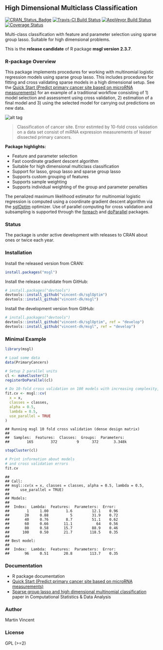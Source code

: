 High Dimensional Multiclass Classification
------------------------------------------

[![CRAN\_Status\_Badge](http://www.r-pkg.org/badges/version/msgl)](http://cran.r-project.org/package=msgl) [![Travis-CI Build Status](https://travis-ci.org/vincent-dk/msgl.svg?branch=master)](https://travis-ci.org/vincent-dk/msgl) [![AppVeyor Build Status](https://ci.appveyor.com/api/projects/status/github/vincent-dk/msgl?branch=master&svg=true)](https://ci.appveyor.com/project/vincent-dk/msgl) [![Coverage Status](https://codecov.io/github/vincent-dk/msgl/coverage.svg?branch=master)](https://codecov.io/github/vincent-dk/msgl?branch=master)

Multi-class classification with feature and parameter selection using sparse group lasso. Suitable for high dimensional problems.

This is the **release candidate** of R package **msgl version 2.3.7**.

### R-package Overview

This package implements procedures for working with multinomial logistic regression models using sparse group lasso. This includes procedures for fitting and cross validating sparse models in a high dimensional setup. See the [Quick Start (Predict primary cancer site based on microRNA measurements)](quick-start.md) for an example of a traditional workflow consisting of 1) model selection and assessment using cross validation, 2) estimation of a final model and 3) using the selected model for carrying out predictions on new data.

![alt tag](https://raw.github.com/vincent-dk/msgl/master/fig1.png)

> Classification of cancer site. Error estimted by 10-fold cross validation on a data set consist of miRNA expression measurements of leaser dissected primary cancers.

**Package highlights:**

-   Feature and parameter selection
-   Fast coordinate gradient descent algorithm
-   Suitable for high dimensional multiclass classification
-   Support for lasso, group lasso and sparse group lasso
-   Supports custom grouping of features
-   Supports sample weighting
-   Supports individual weighting of the group and parameter penalties

The penalized maximum likelihood estimator for multinomial logistic regression is computed using a coordinate gradient descent algorithm via the [sglOptim](https://github.com/vincent-dk/sglOptim) optimizer. Use of parallel computing for cross validation and subsampling is supported through the [foreach](https://cran.r-project.org/package=foreach) and [doParallel](https://cran.r-project.org/package=doParallel) packages.

### Status

The package is under active development with releases to CRAN about ones or twice each year.

### Installation

Install the released version from CRAN:

``` r
install.packages("msgl")
```

Install the release candidate from GitHub:

``` r
# install.packages("devtools")
devtools::install_github("vincent-dk/sglOptim")
devtools::install_github("vincent-dk/msgl")
```

Install the development version from GitHub:

``` r
# install.packages("devtools")
devtools::install_github("vincent-dk/sglOptim", ref = "develop")
devtools::install_github("vincent-dk/msgl", ref = "develop")
```

### Minimal Example

``` r
library(msgl)

# Load some data
data(PrimaryCancers)

# Setup 2 parallel units
cl <- makeCluster(2)
registerDoParallel(cl)

# Do 10-fold cross validation on 100 models with increasing complexity, using the 2 parallel units
fit.cv <- msgl::cv(
  x = x,
  classes = classes,
  alpha = 0.5,
  lambda = 0.5,
  use_parallel = TRUE
)
```

    ## Running msgl 10 fold cross validation (dense design matrix)
    ## 
    ##  Samples:  Features:  Classes:  Groups:  Parameters: 
    ##        165        372         9      372       3.348k

``` r
stopCluster(cl)

# Print information about models
# and cross validation errors
fit.cv
```

    ## 
    ## Call:
    ## msgl::cv(x = x, classes = classes, alpha = 0.5, lambda = 0.5, 
    ##     use_parallel = TRUE)
    ## 
    ## Models:
    ## 
    ##  Index:  Lambda:  Features:  Parameters:  Error: 
    ##        1     1.00        1.6         12.1    0.96
    ##       20     0.88          5         31.9    0.72
    ##       40     0.76        8.7         51.1    0.62
    ##       60     0.66       11.1           64    0.56
    ##       80     0.58       15.7         88.9    0.46
    ##      100     0.50       21.7        118.5    0.35
    ## 
    ## Best model:
    ## 
    ##  Index:  Lambda:  Features:  Parameters:  Error: 
    ##       96     0.51       20.8        113.7    0.35

### Documentation

-   R package documentation
-   [Quick Start (Predict primary cancer site based on microRNA measurements)](quick-start.md)
-   [Sparse group lasso and high dimensional multinomial classification](http://dx.doi.org/10.1016/j.csda.2013.06.004) paper in Computational Statistics & Data Analysis

### Author

Martin Vincent

### License

GPL (&gt;=2)
